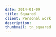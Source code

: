 ```yaml
---
date: 2014-01-09
title: Squared
client: Personal work
description:
thumbnail: tn_squared
---
```


<img srcset="/img/squared-01-1x.png 1x, /img/squared-01-2x.png 2x">
<img srcset="/img/squared-02-1x.png 1x, /img/squared-02-2x.png 2x">
<img srcset="/img/squared-03-1x.png 1x, /img/squared-03-2x.png 2x">
